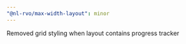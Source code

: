 ```yaml
---
"@nl-rvo/max-width-layout": minor
---
```


Removed grid styling when layout contains progress tracker
